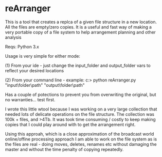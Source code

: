 # reArranger
This is a tool that creates a replca of a given file structure in a new location. All the files are empty/zero copies. It is a useful and fast way of making a very portable copy of a file system to help arrangement planning and other analysis

Reqs: Python 3.x

Usage is very simple for either mode:

(1) From your ide - just change the input_folder and output_folder vars to reflect your desired locations

(2) From your command line - example: c:> python reArranger.py "input\folder\path" "output\folder\path"

Has a couple of potections to prevent you from overwriting the original, but no warranties... test first. 


I wrote this little wtool because I was working on a very large collection that needed lots of delicate operations on the file structure. The collection was 100k + files, and >4Tb. It was took time consuming / costly to keep making copies that I could play around with to get the arrangement right. 

Using this approah, which is a close approximation of the broadcast world online/offine processing approach  I am able to work on the file system as is the files are real - doing moves, deletes, renames etc without damaging the master and without the time penalty of copying repeatedly.  
